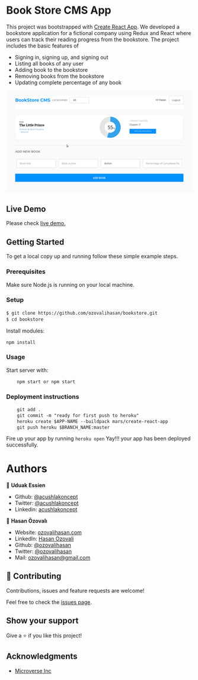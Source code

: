 # Book Store CMS App 

This project was bootstrapped with [Create React App](https://github.com/facebook/create-react-app).
We developed a bookstore application for a fictional company using Redux and React where users can track their reading progress from the bookstore. The project includes the basic features of

- Signing in, signing up, and signing out
- Listing all books of any user
- Adding book to the bookstore
- Removing books from the bookstore
- Updating complete percentage of any book

![screenshot](./bookstore.gif)

## Live Demo

Please check [live demo.](https://bookstore.ozovalihasan.com/)

## Getting Started

To get a local copy up and running follow these simple example steps.

### Prerequisites

Make sure Node.js is running on your local machine.

### Setup

~~~bash
$ git clone https://github.com/ozovalihasan/bookstore.git
$ cd bookstore
~~~

Install modules:

```
npm install
```

### Usage

Start server with:

```
    npm start or npm start
```

### Deployment instructions

```
    git add .
    git commit -m "ready for first push to heroku"  
    heroku create $APP-NAME --buildpack mars/create-react-app
    git push heroku $BRANCH_NAME:master
```

Fire up your app by running `heroku open` Yay!!! your app has been deployed successfully.

# Authors

👤 **Uduak Essien**

- Github: [@acushlakoncept](https://github.com/acushlakoncept/)
- Twitter: [@acushlakoncept](https://twitter.com/acushlakoncept)
- Linkedin: [acushlakoncept](https://www.linkedin.com/in/acushlakoncept/)

👤 **Hasan Özovalı**

- Website: [ozovalihasan.com](ozovalihasan.com)
- LinkedIn: [Hasan Ozovali](https://www.linkedin.com/in/hasan-ozovali/)
- Github: [@ozovalihasan](https://github.com/ozovalihasan)
- Twitter: [@ozovalihasan](https://twitter.com/ozovalihasan)
- Mail: [ozovalihasan@gmail.com](ozovalihasan@gmail.com)

## 🤝 Contributing

Contributions, issues and feature requests are welcome!

Feel free to check the [issues page](issues/).

## Show your support

Give a ⭐️ if you like this project!

## Acknowledgments
- [Microverse Inc](https://www.microverse.org/)